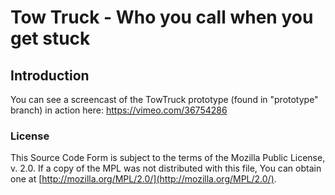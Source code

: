 Tow Truck - Who you call when you get stuck
===========================================

Introduction
------------

You can see a screencast of the TowTruck prototype (found in "prototype" branch) in action here: https://vimeo.com/36754286


### License

This Source Code Form is subject to the terms of the Mozilla Public
License, v. 2.0. If a copy of the MPL was not distributed with this file,
You can obtain one at [http://mozilla.org/MPL/2.0/](http://mozilla.org/MPL/2.0/).